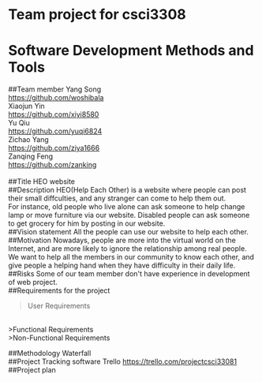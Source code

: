 # Team project for csci3308 
# Software Development Methods and Tools
##Team member
Yang Song          <br/><https://github.com/woshibala><br/>
Xiaojun Yin        <br/><https://github.com/xiyi8580><br/>
Yu Qiu             <br/><https://github.com/yuqi6824><br/>
Zichao Yang        <br/><https://github.com/ziya1666><br/>
Zanqing Feng       <br/><https://github.com/zanking><br/><br/>
##Title
HEO website
<br/>
##Description
HEO(Help Each Other) is a website where people can post their small diffculties, and any stranger can come to help them out.<br/>
For instance, old people who live alone can ask someone to help change lamp or move furniture via our website. Disabled people can ask someone to get grocery for him by posting in our website.
<br/>
##Vision statement
All the people can use our website to help each other. 
<br/>
##Motivation
Nowadays, people are more into the virtual world on the Internet, and are more likely to ignore the relationship among real people. We want to help all the members in our community to know each other, and give people a helping hand when they have difficulty in their daily life. 
<br/>
##Risks
Some of our team member don't have experience in development of web project.
<br/>
##Requirements for the project
>User Requirements
<br/>
>Functional Requirements
<br/>
>Non-Functional Requirements
<br/>

##Methodology
Waterfall<br/>
##Project Tracking software
Trello https://trello.com/projectcsci33081
<br/>
##Project plan
<br/>

